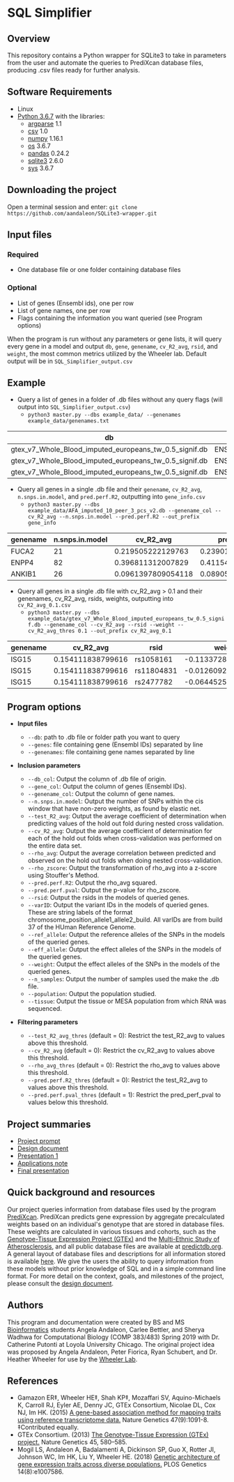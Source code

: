 # SQL Simplifier 

## Overview
This repository contains a Python wrapper for SQLite3 to take in parameters from the user and automate the queries to PrediXcan database files, producing .csv files ready for further analysis.

## Software Requirements
* Linux
* [Python 3.6.7](https://www.python.org/downloads/) with the libraries:
  * [argparse](https://docs.python.org/3/library/argparse.html) 1.1
  * [csv](https://docs.python.org/3/library/csv.html) 1.0
  * [numpy](http://www.numpy.org/) 1.16.1
  * [os](https://docs.python.org/3/library/os.html) 3.6.7
  * [pandas](https://pandas.pydata.org/) 0.24.2
  * [sqlite3](https://docs.python.org/3/library/sqlite3.html) 2.6.0
  * [sys](https://docs.python.org/3/library/sys.html) 3.6.7

## Downloading the project
Open a terminal session and enter: `git clone https://github.com/aandaleon/SQLite3-wrapper.git`

## Input files
### Required
* One database file or one folder containing database files
### Optional
* List of genes (Ensembl ids), one per row
* List of gene names, one per row
* Flags containing the information you want queried (see Program options)

When the program is run without any parameters or gene lists, it will query every gene in a model and output `db`, `gene`, `genename`, `cv_R2_avg`, `rsid`, and `weight`, the most common metrics utilized by the Wheeler lab. Default output will be in `SQL_Simplifier_output.csv`

## Example
* Query a list of genes in a folder of .db files without any query flags (will output into `SQL_Simplifier_output.csv`)
  * `python3 master.py --dbs example_data/ --genenames example_data/genenames.txt`

| db                                                     | gene               | genename | cv_R2_avg          | rsid        | weight               |
|--------------------------------------------------------|--------------------|----------|--------------------|-------------|----------------------|
| gtex_v7_Whole_Blood_imputed_europeans_tw_0.5_signif.db | ENSG00000130203.5  | APOE     | 0.0135600336620361 | rs2356537   | -0.151237337241466   |
| gtex_v7_Whole_Blood_imputed_europeans_tw_0.5_signif.db | ENSG00000130203.5  | APOE     | 0.0135600336620361 | rs11668687  | -0.00241744847729031 |
| gtex_v7_Whole_Blood_imputed_europeans_tw_0.5_signif.db | ENSG00000130203.5  | APOE     | 0.0135600336620361 | rs11673170  | -0.00232453795322572 |

* Query all genes in a single .db file and their `genename`, `cv_R2_avg`, `n.snps.in.model`, and `pred.perf.R2`, outputting into `gene_info.csv`
  * `python3 master.py --dbs example_data/AFA_imputed_10_peer_3_pcs_v2.db --genename_col --cv_R2_avg --n.snps.in.model --pred.perf.R2 --out_prefix gene_info`

| genename | n.snps.in.model | cv_R2_avg          | pred.perf.R2       |
|----------|-----------------|--------------------|--------------------|
| FUCA2    | 21              | 0.219505222129763  | 0.239011989288677  |
| ENPP4    | 82              | 0.396811312007829  | 0.411548308924569  |
| ANKIB1   | 26              | 0.0961397809054118 | 0.0890519595368423 |

* Query all genes in a single .db file with cv_R2_avg > 0.1 and their genenames, cv_R2_avg, rsids, weights, outputting into `cv_R2_avg_0.1.csv`
  * `python3 master.py --dbs example_data/gtex_v7_Whole_Blood_imputed_europeans_tw_0.5_signif.db --genename_col --cv_R2_avg --rsid --weight --cv_R2_avg_thres 0.1 --out_prefix cv_R2_avg_0.1`

| genename     | cv_R2_avg         | rsid       | weight                |
|--------------|-------------------|------------|-----------------------|
| ISG15        | 0.154111838799616 | rs1058161  | -0.11337283758081     |
| ISG15        | 0.154111838799616 | rs11804831 | -0.0126092887627783   |
| ISG15        | 0.154111838799616 | rs2477782  | -0.0644525079361206   |

## Program options
* **Input files**
  * `--db`: path to .db file or folder path you want to query
  * `--genes`: file containing gene (Ensembl IDs) separated by line
  * `--genenames`: file containing gene names separated by line

* **Inclusion parameters**
  * `--db_col`: Output the column of .db file of origin.
  * `--gene_col`: Output the column of genes (Ensembl IDs).
  * `--genename_col`: Output the column of gene names.
  * `--n.snps.in.model`: Output the number of SNPs within the cis window that have non-zero weights, as found by elastic net.
  * `--test_R2_avg`: Output the average coefficient of determination when predicting values of the hold out fold during nested cross validation.
  * `--cv_R2_avg`: Output the average coefficient of determination for each of the hold out folds when cross-validation was performed on the entire data set.
  * `--rho_avg`: Output the average correlation between predicted and observed on the hold out folds when doing nested cross-validation.
  * `--rho_zscore`: Output the transformation of rho_avg into a z-score using Stouffer's Method.
  * `--pred.perf.R2`: Output the rho_avg squared.
  * `--pred.perf.pval`: Output the p-value for rho_zscore.
  * `--rsid`: Output the rsids in the models of queried genes.
  * `--varID`: Output the variant IDs in the models of queried genes. These are string labels of the format chromosome_position_allele1_allele2_build. All varIDs are from build 37 of the HUman Reference Genome.
  * `--ref_allele`: Output the reference alleles of the SNPs in the models of the queried genes.
  * `--eff_allele`: Output the effect alleles of the SNPs in the models of the queried genes.
  * `--weight`: Output the effect alleles of the SNPs in the models of the queried genes.
  * `--n_samples`: Output the number of samples used the make the .db file.
  * `--population`: Output the population studied.
  * `--tissue`: Output the tissue or MESA population from which RNA was sequenced.

* **Filtering parameters**
  * `--test_R2_avg_thres` (default = 0): Restrict the test_R2_avg to values above this threshold.
  * `--cv_R2_avg` (default = 0): Restrict the cv_R2_avg to values above this threshold.
  * `--rho_avg_thres` (default = 0): Restrict the rho_avg to values above this threshold.
  * `--pred.perf.R2_thres` (default = 0): Restrict the test_R2_avg to values above this threshold.
  * `--pred.perf.pval_thres` (default = 1): Restrict the pred_perf_pval to values below this threshold.

## Project summaries
* [Project prompt](https://docs.google.com/presentation/d/1Xarn0oowpogUH9NmHpkTC-sKIEeIR__ac2_Azgp5Ilo/edit?usp=sharing)
* [Design document](https://github.com/aandaleon/SQLite3-wrapper/wiki/Design-Document)
* [Presentation 1](https://docs.google.com/presentation/d/1lDZIZd-aw6z8_7F-tAtBdKWFPR-5bLE_pI3pmGNPjFM/edit?usp=sharing)
* [Applications note](https://docs.google.com/document/d/1zZdlgaizWUCQ0v088a9LqwBZrsxtPLGiHGKr7nPlDOQ/edit?usp=sharing)
* [Final presentation](https://docs.google.com/presentation/d/19DFuks-hMrekXAK4OjyANLwLJQVzDdleuS0ILW1yA5k/edit#slide=id.g50c2a10715_0_3)

## Quick background and resources
Our project queries information from database files used by the program [PrediXcan](https://github.com/hakyim/PrediXcan). PrediXcan predicts gene expression by aggregate precalculated weights based on an individual's genotype that are stored in database files. These weights are calculated in various tissues and cohorts, such as the [Genotype-Tissue Expression Project (GTEx)](https://gtexportal.org/home/documentationPage) and the [Multi-Ethnic Study of Atherosclerosis](https://github.com/WheelerLab/DivPop), and all public database files are available at [predictdb.org](predictdb.org). A general layout of database files and descriptions for all information stored is available [here](https://s3.amazonaws.com/predictdb2/contributed/MESA-2018-05-v2/MESAdb_2018-05-28_updated_README.txt). We give the users the ability to query information from these models without prior knowledge of SQL and in a simple command line format. For more detail on the context, goals, and milestones of the project, please consult the [design document](https://github.com/aandaleon/SQLite3-wrapper/wiki/Design-Document).

## Authors
This program and documentation were created by BS and MS [Bioinformatics](https://www.luc.edu/bioinformatics/index.shtml) students Angela Andaleon, Carlee Bettler, and Sherya Wadhwa for Computational Biology (COMP 383/483) Spring 2019 with Dr. Catherine Putonti at Loyola University Chicago. The original project idea was proposed by Angela Andaleon, Peter Fiorica, Ryan Schubert, and Dr. Heather Wheeler for use by the [Wheeler Lab](https://hwheeler01.github.io/).

## References

* Gamazon ER‡, Wheeler HE‡, Shah KP‡, Mozaffari SV, Aquino-Michaels K, Carroll RJ, Eyler AE, Denny JC, GTEx Consortium, Nicolae DL, Cox NJ, Im HK. (2015) [A gene-based association method for mapping traits using reference transcriptome data.](https://www.nature.com/articles/ng.3367) Nature Genetics 47(9):1091-8. ‡Contributed equally.
* GTEx Consortium. (2013) [The Genotype-Tissue Expression (GTEx) project.](https://www.nature.com/articles/ng.2653) Nature Genetics 45, 580–585.
* Mogil LS, Andaleon A, Badalamenti A, Dickinson SP, Guo X, Rotter JI, Johnson WC, Im HK, Liu Y, Wheeler HE. (2018) [Genetic architecture of gene expression traits across diverse populations.](https://journals.plos.org/plosgenetics/article?id=10.1371/journal.pgen.1007586) PLOS Genetics 14(8):e1007586.
